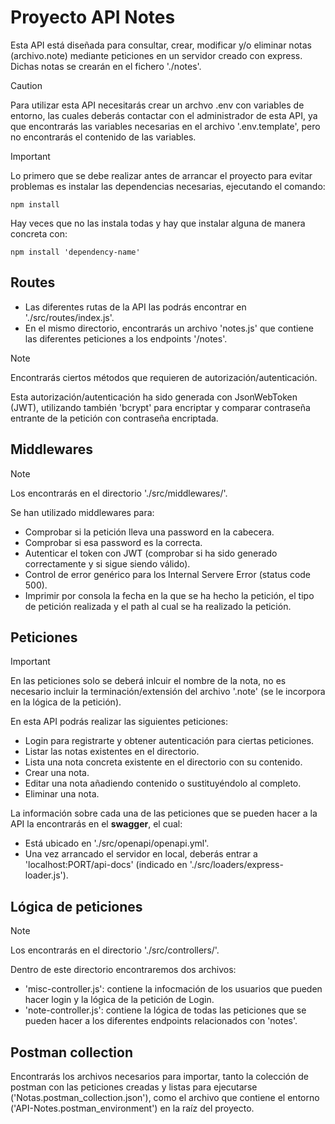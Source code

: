 # Proyecto API Notes

Esta API está diseñada para consultar, crear, modificar y/o eliminar notas (archivo.note) mediante peticiones en un servidor creado con express. Dichas notas se crearán en el fichero './notes'.

> [!CAUTION]
> Para utilizar esta API necesitarás crear un archvo .env con variables de entorno, las cuales deberás contactar con el administrador de esta API, ya que encontrarás las variables necesarias en el archivo '.env.template', pero no encontrarás el contenido de las variables.

> [!IMPORTANT]
> Lo primero que se debe realizar antes de arrancar el proyecto para evitar problemas es instalar las dependencias necesarias, ejecutando el comando:
> ~~~
> npm install
> ~~~
>Hay veces que no las instala todas y hay que instalar alguna de manera concreta con:
> ~~~
> npm install 'dependency-name'
> ~~~

## Routes

- Las diferentes rutas de la API las podrás encontrar en './src/routes/index.js'.
- En el mismo directorio, encontrarás un archivo 'notes.js' que contiene las diferentes peticiones a los endpoints '/notes'.

> [!NOTE]
> Encontrarás ciertos métodos que requieren de autorización/autenticación.

Esta autorización/autenticación ha sido generada con JsonWebToken (JWT), utilizando también 'bcrypt' para encriptar y comparar contraseña entrante de la petición con contraseña encriptada.

## Middlewares

> [!NOTE]
> Los encontrarás en el directorio './src/middlewares/'.

Se han utilizado middlewares para:
- Comprobar si la petición lleva una password en la cabecera.
- Comprobar si esa password es la correcta.
- Autenticar el token con JWT (comprobar si ha sido generado correctamente y si sigue siendo válido).
- Control de error genérico para los Internal Servere Error (status code 500).
- Imprimir por consola la fecha en la que se ha hecho la petición, el tipo de petición realizada y el path al cual se ha realizado la petición.

## Peticiones

> [!IMPORTANT]
> En las peticiones solo se deberá inlcuir el nombre de la nota, no es necesario incluir la terminación/extensión del archivo '.note' (se le incorpora en la lógica de la petición).

En esta API podrás realizar las siguientes peticiones:
- Login para registrarte y obtener autenticación para ciertas peticiones.
- Listar las notas existentes en el directorio.
- Lista una nota concreta existente en el directorio con su contenido.
- Crear una nota.
- Editar una nota añadiendo contenido o sustituyéndolo al completo.
- Eliminar una nota.

La información sobre cada una de las peticiones que se pueden hacer a la API la encontrarás en el **swagger**, el cual:
- Está ubicado en './src/openapi/openapi.yml'.
- Una vez arrancado el servidor en local, deberás entrar a 'localhost:PORT/api-docs' (indicado en './src/loaders/express-loader.js').

## Lógica de peticiones

> [!NOTE]
> Los encontrarás en el directorio './src/controllers/'.

Dentro de este directorio encontraremos dos archivos:
- 'misc-controller.js': contiene la infocmación de los usuarios que pueden hacer login y la lógica de la petición de Login.
- 'note-controller.js': contiene la lógica de todas las peticiones que se pueden hacer a los diferentes endpoints relacionados con 'notes'.

## Postman collection

Encontrarás los archivos necesarios para importar, tanto la colección de postman con las peticiones creadas y listas para ejecutarse ('Notas.postman_collection.json'), como el archivo que contiene el entorno ('API-Notes.postman_environment') en la raíz del proyecto.
